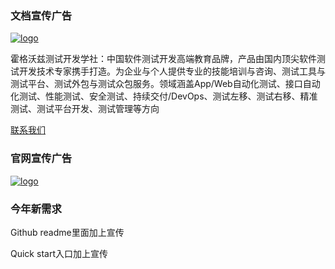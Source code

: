 ### 文档宣传广告

[![logo](https://testing-studio.com/img/icon.png)](http://qrcode.testing-studio.com/f?from=tidevice&url=https://testing-studio.com/)



霍格沃兹测试开发学社：中国软件测试开发高端教育品牌，产品由国内顶尖软件测试开发技术专家携手打造。为企业与个人提供专业的技能培训与咨询、测试工具与测试平台、测试外包与测试众包服务。领域涵盖App/Web自动化测试、接口自动化测试、性能测试、安全测试、持续交付/DevOps、测试左移、测试右移、精准测试、测试平台开发、测试管理等方向

[联系我们](http://qrcode.testing-studio.com/f?from=tidevice&url=https://ceshiren.com/t/topic/23806)

### 官网宣传广告



[![logo](https://testing-studio.com/img/icon.png)](http://qrcode.testing-studio.com/f?from=tidevice&url=https://testing-studio.com/)

### 今年新需求

Github readme里面加上宣传

Quick start入口加上宣传

